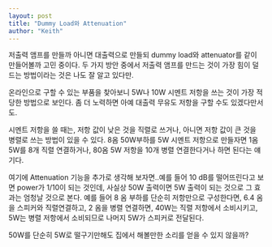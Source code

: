 ```yaml
---
layout: post
title: "Dummy Load와 Attenuation"
author: "Keith"
---
```


저출력 앰프를 만들까 아니면 대출력으로 만들되 dummy load와 attenuator를 같이 만들어볼까 고민 중이다. 두 가지 방안 중에서 저출력 앰프를 만드는 것이 가장 힘이 덜드는 방법이라는 것은 나도 잘 알고 있다만.

온라인으로 구할 수 있는 부품을 찾아보니 5W나 10W 시멘트 저항을 쓰는 것이 가장 적당한 방법으로 보인다. 좀 더 노력하면 아예 대출력 무유도 저항을 구할 수도 있겠다만서도. 

시멘트 저항을 쓸 때는, 저항 값이 낮은 것을 직렬로 쓰거나, 아니면 저항 값이 큰 것을 병렬로 쓰는 방법이 있을 수 있다. 8옴 50W부하를 5W 시멘트 저항으로 만들자면 1옴 5W를 8개 직렬 연결하거나, 80옴 5W 저항을 10개 병렬 연결한다거나 하면 된다는 얘기다.

여기에 Attenuation 기능을 추가로 생각해 보자면..예를 들어 10 dB를 떨어뜨린다고 보면 power가 1/10이 되는 것인데, 사실상 50W 출력이면 5W 출력이 되는 것으로 그 효과는 엄청날 것으로 본다. 예를 들어 8 옴 부하를 단순히 저항만으로 구성한다면, 6.4 옴을 스피커와 직렬연결하고, 2 옴을 병렬 연결하면, 40W는 직렬 저항에서 소비시키고, 5W는 병렬 저항에서 소비되므로 나머지 5W가 스피커로 전달된다.

50W를 단순히 5W로 떨구기만해도 집에서 해볼만한 소리를 얻을 수 있지 않을까?


